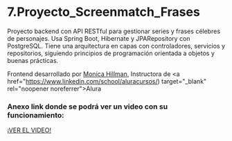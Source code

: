 # 7.Proyecto_Screenmatch_Frases
Proyecto backend con API RESTful para gestionar series y frases célebres de personajes. Usa Spring Boot, Hibernate y JPARepository con PostgreSQL. Tiene una arquitectura en capas con controladores, servicios y repositorios, siguiendo principios de programación orientada a objetos y buenas prácticas.

Frontend desarrollado por <a href="https://www.linkedin.com/in/monicamhillman/" target="_blank" rel="noopener noreferrer">Monica Hillman</a>, Instructora de <a href="https://www.linkedin.com/school/aluracursos/) target="_blank" rel="noopener noreferrer">Alura</a>

<H3>Anexo link donde se podrá ver un video con su funcionamiento:</H3>
<a href="https://youtu.be/HFzEqeG6Is0" target="_blank" rel="noopener noreferrer">¡VER EL VIDEO!</a>
